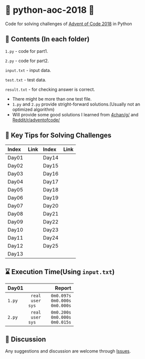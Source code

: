 # 🎄 python-aoc-2018 🎄
Code for solving challenges of [Advent of Code 2018](https://adventofcode.com/2018) in Python

## 📜 Contents (In each folder)
`1.py` - code for part1.

`2.py` - code for part2.

`input.txt` - input data.

`test.txt` - test data.

`result.txt` - for checking answer is correct.

- There might be more than one test file.
- `1.py` and `2.py` provide stright-forward solutions.(Usually not an optimized algorithm)
- Will provide some good solutions I learned from [4chan/g/](http://boards.4channel.org/g/) and [Reddit/r/adventofcode/](https://www.reddit.com/r/adventofcode/)

## 📝 Key Tips for Solving Challenges

|Index|Link|Index|Link|
|:-|:-|:-|:-|
|Day01||Day14||
|Day02||Day15||
|Day03||Day16||
|Day04||Day17||
|Day05||Day18||
|Day06||Day19||
|Day07||Day20||
|Day08||Day21||
|Day09||Day22||
|Day10||Day23||
|Day11||Day24||
|Day12||Day25||
|Day13||

## ⌛ Execution Time(Using `input.txt`)

|Day01|Report|
|:-|-:|
|`1.py`|`real    0m0.097s`<br>`user    0m0.000s`<br/>`sys      0m0.000s`|
|`2.py`|`real    0m0.200s`<br>`user    0m0.000s`<br/>`sys      0m0.015s`|

## 💬 Discussion
Any suggestions and discussion are welcome through [Issues](https://github.com/felixshai/python-aoc-2018/issues).
